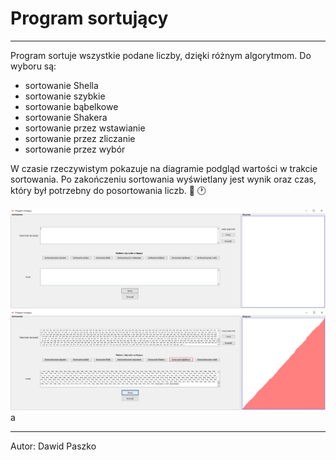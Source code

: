 # Program sortujący

---
Program sortuje wszystkie podane liczby, dzięki różnym algorytmom. Do wyboru są:
- sortowanie Shella
- sortowanie szybkie
- sortowanie bąbelkowe
- sortowanie Shakera
- sortowanie przez wstawianie
- sortowanie przez zliczanie
- sortowanie przez wybór

W czasie rzeczywistym pokazuje na diagramie podgląd wartości w trakcie sortowania. Po zakończeniu sortowania wyświetlany jest wynik oraz czas, który był potrzebny do posortowania liczb. :1234: :clock1:

![okienko programu](plik1.PNG)
![okienko programu po sortowaniu](plik2.PNG)a

---
Autor: Dawid Paszko